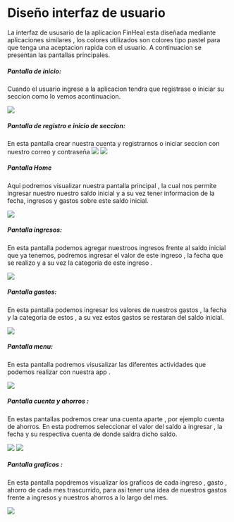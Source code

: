 # Diseño interfaz de usuario 

La interfaz de ususario de la aplicacion FinHeal esta diseñada mediante aplicaciones  similares , los colores utilizados son colores tipo pastel para que tenga una aceptacion rapida con el usuario. A continuacion se presentan las pantallas principales.

#####  Pantalla de inicio: 
Cuando el usuario ingrese a la aplicacion tendra que registrase o iniciar su seccion como lo vemos acontinuacion. 

 ![](https://github.com/Jaider22/ProyectoAndroid-APP/blob/main/Docs/imagenes/1.png)
 
#####  Pantalla de registro e inicio de seccion:
En esta pantalla crear nuestra cuenta y registrarnos o iniciar seccion con nuestro correo y contraseña
![](https://github.com/Jaider22/ProyectoAndroid-APP/blob/main/Docs/imagenes/2.png)
![](https://github.com/Jaider22/ProyectoAndroid-APP/blob/main/Docs/imagenes/3.png)

#####  Pantalla Home
Aqui podremos visualizar nuestra pantalla principal , la cual nos permite ingresar nuestro nuestro saldo inicial y a su vez tener informacion de la fecha, ingresos y gastos sobre este saldo inicial.

![](https://github.com/Jaider22/ProyectoAndroid-APP/blob/main/Docs/imagenes/4.png)

#####  Pantalla ingresos:
En esta pantalla podemos agregar nuestroos ingresos frente al saldo inicial que ya tenemos, podremos ingresar el valor de este ingreso , la fecha que se realizo y a su vez  la categoria de este ingreso .

![](https://github.com/Jaider22/ProyectoAndroid-APP/blob/main/Docs/imagenes/5.png)

#####  Pantalla gastos:
En esta pantalla podemos ingresar los valores de nuestros gastos , la fecha y la categoria de estos , a su vez estos gastos se restaran del saldo inicial.

![](https://github.com/Jaider22/ProyectoAndroid-APP/blob/main/Docs/imagenes/6.png)

#####  Pantalla menu:
En esta pantalla podremos visusalizar las diferentes actividades que podemos realizar con nuestra app .

![](https://github.com/Jaider22/ProyectoAndroid-APP/blob/main/Docs/imagenes/8.png)

##### Pantalla cuenta y  ahorros :
En estas pantallas podremos crear una cuenta aparte , por ejemplo cuenta de ahorros. En esta podremos seleccionar el valor del saldo a ingresar , la fecha y su respectiva cuenta de donde saldra dicho saldo.

 ![](https://github.com/Jaider22/ProyectoAndroid-APP/blob/main/Docs/imagenes/9.png)
![](https://github.com/Jaider22/ProyectoAndroid-APP/blob/main/Docs/imagenes/7.png)

##### Pantalla graficos :
En esta pantalla popdremos visualizar los graficos de cada ingreso , gasto , ahorro de cada mes trascurrido,  para asi tener una idea de nuestros gastos frente a ingresos y nuestros ahorros a lo largo del mes.

![](https://github.com/Jaider22/ProyectoAndroid-APP/blob/main/Docs/imagenes/10.png)

 
